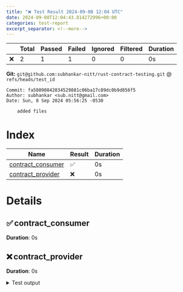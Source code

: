 ```yaml
---
title: "❌ Test Result 2024-09-08 12:04 UTC"
date: 2024-09-08T12:04:43.814272996+00:00
categories: test-report
excerpt_separator: <!--more-->
---
```



| | Total | Passed | Failed | Ignored | Filtered | Duration |
| --- | ----- | -------| ------ | ------- | -------- | -------- |
| ❌ | 2 | 1 | 1 | 0 | 0 | 0s |


**Git:** `git@github.com:subhankar-nitt/rust-contract-testing.git` @ `refs/heads/test_id`

    Commit: fa58090842034529881c06ba17c89dc0b9d856f5
    Author: subhankar <sub.nitt@gmail.com>
    Date: Sun, 8 Sep 2024 05:56:25 -0530

        added files

<!--more-->

# Index

| Name | Result | Duration |
| ---- | ------ | -------- |
| [contract_consumer](#contract_consumer) | ✅ | 0s | 
| [contract_provider](#contract_provider) | ❌ | 0s | 


# Details

## ✅ contract_consumer<a id="contract_consumer"></a>

**Duration**: 0s

## ❌ contract_provider<a id="contract_provider"></a>

**Duration**: 0s

<details>

<summary>Test output</summary>

<pre>
thread &#x27;contract_provider&#x27; panicked at tests/idtoken/mod.rs:12:9:
error   % Total    % Received % Xferd  Average Speed   Time    Time     Time  Current
                                 Dload  Upload   Total   Spent    Left  Speed
  0     0    0     0    0     0      0      0 --:--:-- --:--:-- --:--:--     0  0     0    0     0    0     0      0      0 --:--:-- --:--:-- --:--:--     0curl: (6) Could not resolve host: metadata

note: run with `RUST_BACKTRACE=1` environment variable to display a backtrace

</pre>

</details>
